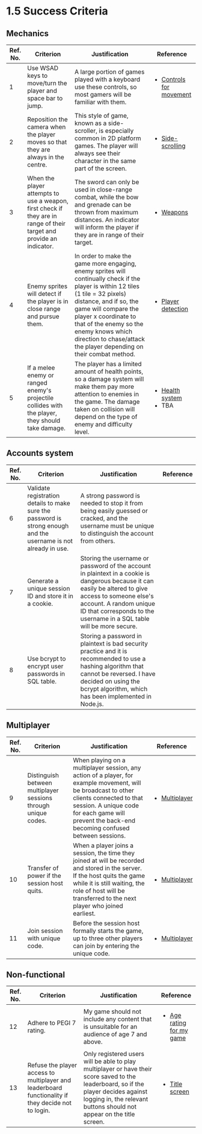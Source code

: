 # 1.5 Success Criteria

## Mechanics

| Ref. No. | Criterion                                                                                                            | Justification                                                                                                                                                                                                                                                                                                               | Reference                                                                                                                    |
| -------- | -------------------------------------------------------------------------------------------------------------------- | --------------------------------------------------------------------------------------------------------------------------------------------------------------------------------------------------------------------------------------------------------------------------------------------------------------------------- | ---------------------------------------------------------------------------------------------------------------------------- |
| 1        | Use WSAD keys to move/turn the player and space bar to jump.                                                         | A large portion of games played with a keyboard use these controls, so most gamers will be familiar with them.                                                                                                                                                                                                              | <ul><li><a href="1.4a-features-of-the-proposed-solution.md#controls-for-movement">Controls for movement</a></li></ul><p></p> |
| 2        | Reposition the camera when the player moves so that they are always in the centre.                                   | This style of game, known as a side-scroller, is especially common in 2D platform games. The player will always see their character in the same part of the screen.                                                                                                                                                         | <p></p><ul><li><a href="1.4a-features-of-the-proposed-solution.md#side-scrolling">Side-scrolling</a></li></ul>               |
| 3        | When the player attempts to use a weapon, first check if they are in range of their target and provide an indicator. | The sword can only be used in close-range combat, while the bow and grenade can be thrown from maximum distances. An indicator will inform the player if they are in range of their target.                                                                                                                                 | <p></p><ul><li><a href="1.4a-features-of-the-proposed-solution.md#weapons">Weapons</a></li></ul>                             |
| 4        | Enemy sprites will detect if the player is in close range and pursue them.                                           | In order to make the game more engaging, enemy sprites will continually check if the player is within 12 tiles (1 tile = 32 pixels) distance, and if so, the game will compare the player x coordinate to that of the enemy so the enemy knows which direction to chase/attack the player depending on their combat method. | <ul><li><a href="1.4a-features-of-the-proposed-solution.md#player-detection">Player detection</a></li></ul>                  |
| 5        | If a melee enemy or ranged enemy's projectile collides with the player, they should take damage.                     | The player has a limited amount of health points, so a damage system will make them pay more attention to enemies in the game. The damage taken on collision will depend on the type of enemy and difficulty level.                                                                                                         | <ul><li><a href="1.4a-features-of-the-proposed-solution.md#health-system">Health system</a></li><li>TBA</li></ul>            |

## Accounts system

| Ref. No. | Criterion                                                                                                        | Justification                                                                                                                                                                                                                                            | Reference |
| -------- | ---------------------------------------------------------------------------------------------------------------- | -------------------------------------------------------------------------------------------------------------------------------------------------------------------------------------------------------------------------------------------------------- | --------- |
| 6        | Validate registration details to make sure the password is strong enough and the username is not already in use. | A strong password is needed to stop it from being easily guessed or cracked, and the username must be unique to distinguish the account from others.                                                                                                     |           |
| 7        | Generate a unique session ID and store it in a cookie.                                                           | Storing the username or password of the account in plaintext in a cookie is dangerous because it can easily be altered to give access to someone else's account. A random unique ID that corresponds to the username in a SQL table will be more secure. |           |
| 8        | Use bcrypt to encrypt user passwords in SQL table.                                                               | Storing a password in plaintext is bad security practice and it is recommended to use a hashing algorithm that cannot be reversed. I have decided on using the bcrypt algorithm, which has been implemented in Node.js.                                  |           |

## Multiplayer

| Ref. No. | Criterion                                                      | Justification                                                                                                                                                                                                                                | Reference                                                                                         |
| -------- | -------------------------------------------------------------- | -------------------------------------------------------------------------------------------------------------------------------------------------------------------------------------------------------------------------------------------- | ------------------------------------------------------------------------------------------------- |
| 9        | Distinguish between multiplayer sessions through unique codes. | When playing on a multiplayer session, any action of a player, for example movement, will be broadcast to other clients connected to that session. A unique code for each game will prevent the back-end becoming confused between sessions. | <ul><li><a href="1.4a-features-of-the-proposed-solution.md#multiplayer">Multiplayer</a></li></ul> |
| 10       | Transfer of power if the session host quits.                   | When a player joins a session, the time they joined at will be recorded and stored in the server. If the host quits the game while it is still waiting, the role of host will be transferred to the next player who joined earliest.         | <ul><li><a href="1.4a-features-of-the-proposed-solution.md#multiplayer">Multiplayer</a></li></ul> |
| 11       | Join session with unique code.                                 | Before the session host formally starts the game, up to three other players can join by entering the unique code.                                                                                                                            | <ul><li><a href="1.4a-features-of-the-proposed-solution.md#multiplayer">Multiplayer</a></li></ul> |

## Non-functional

| Ref. No. | Criterion                                                                                          | Justification                                                                                                                                                                                                 | Reference                                                                                           |
| -------- | -------------------------------------------------------------------------------------------------- | ------------------------------------------------------------------------------------------------------------------------------------------------------------------------------------------------------------- | --------------------------------------------------------------------------------------------------- |
| 12       | Adhere to PEGI 7 rating.                                                                           | My game should not include any content that is unsuitable for an audience of age 7 and above.                                                                                                                 | <ul><li><a href="1.2-stakeholders.md#age-rating-for-my-game">Age rating for my game</a></li></ul>   |
| 13       | Refuse the player access to multiplayer and leaderboard functionality if they decide not to login. | Only registered users will be able to play multiplayer or have their score saved to the leaderboard, so if the player decides against logging in, the relevant buttons should not appear on the title screen. | <ul><li><a href="1.4a-features-of-the-proposed-solution.md#title-screen">Title screen</a></li></ul> |
